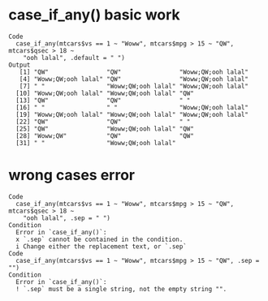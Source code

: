 # case_if_any() basic work

    Code
      case_if_any(mtcars$vs == 1 ~ "Woww", mtcars$mpg > 15 ~ "QW", mtcars$qsec > 18 ~
        "ooh lalal", .default = " ")
    Output
       [1] "QW"                "QW"                "Woww;QW;ooh lalal"
       [4] "Woww;QW;ooh lalal" "QW"                "Woww;QW;ooh lalal"
       [7] " "                 "Woww;QW;ooh lalal" "Woww;QW;ooh lalal"
      [10] "Woww;QW;ooh lalal" "Woww;QW;ooh lalal" "QW"               
      [13] "QW"                "QW"                " "                
      [16] " "                 " "                 "Woww;QW;ooh lalal"
      [19] "Woww;QW;ooh lalal" "Woww;QW;ooh lalal" "Woww;QW;ooh lalal"
      [22] "QW"                "QW"                " "                
      [25] "QW"                "Woww;QW;ooh lalal" "QW"               
      [28] "Woww;QW"           "QW"                "QW"               
      [31] " "                 "Woww;QW;ooh lalal"

# wrong cases error

    Code
      case_if_any(mtcars$vs == 1 ~ "Woww", mtcars$mpg > 15 ~ "QW", mtcars$qsec > 18 ~
        "ooh lalal", .sep = " ")
    Condition
      Error in `case_if_any()`:
      x `.sep` cannot be contained in the condition.
      i Change either the replacement text, or `.sep`
    Code
      case_if_any(mtcars$vs == 1 ~ "Woww", mtcars$mpg > 15 ~ "QW", .sep = "")
    Condition
      Error in `case_if_any()`:
      ! `.sep` must be a single string, not the empty string "".

